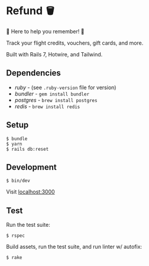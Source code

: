 # Refund 🪣

👾 Here to help you remember! 👾

Track your flight credits, vouchers, gift cards, and more.

Built with Rails 7, Hotwire, and Tailwind.

## Dependencies

- _ruby_ - (see `.ruby-version` file for version)
- _bundler_ - `gem install bundler`
- _postgres_ - `brew install postgres`
- _redis_ - `brew install redis`

## Setup

```
$ bundle
$ yarn
$ rails db:reset
```

## Development

```
$ bin/dev
```

Visit [localhost:3000](http://localhost:3000)

## Test

Run the test suite:

```
$ rspec
```

Build assets, run the test suite, and run linter w/ autofix:

```
$ rake
```
